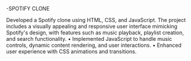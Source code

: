 -SPOTIFY CLONE

Developed a Spotify clone using HTML, CSS, and JavaScript. The project includes a visually appealing and responsive user interface mimicking Spotify's design, with features such as music playback, playlist creation, and search functionality.
•	Implemented JavaScript to handle music controls, dynamic content rendering, and user interactions.
•	Enhanced user experience with CSS animations and transitions.
